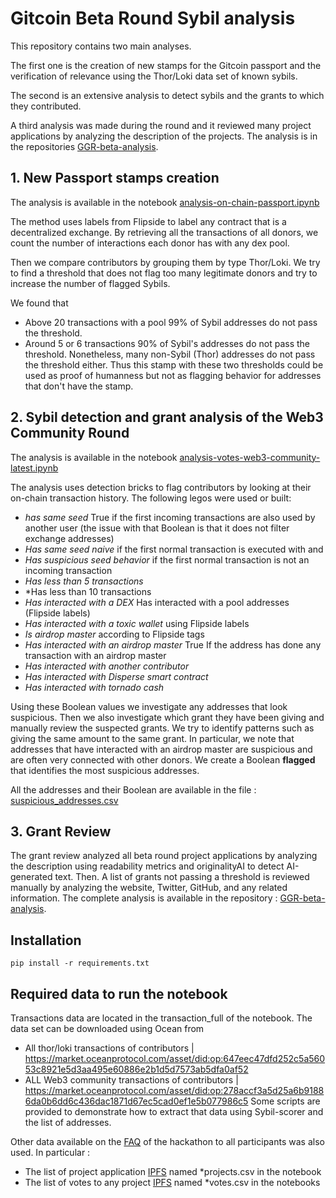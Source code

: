 # Gitcoin Beta Round Sybil analysis 

This repository contains two main analyses.

The first one is the creation of new stamps for the Gitcoin passport and the verification of relevance using the Thor/Loki data set of known sybils.

The second is an extensive analysis to detect sybils and the grants to which they contributed.

A third analysis was made during the round and it reviewed many project applications by analyzing the description of the projects. The analysis is in the repositories [GGR-beta-analysis](https://github.com/poupou-web3/GGR-beta-analysis).


## 1. New Passport stamps creation
The analysis is available in the notebook [analysis-on-chain-passport.ipynb](https://github.com/poupou-web3/beta-rounds-vote-analysis/blob/main/jupyter/analysis-on-chain-passport.ipynb)

The method uses labels from Flipside to label any contract that is a decentralized exchange. By retrieving all the transactions of all donors, we count the number of interactions each donor has with any dex pool.

Then we compare contributors by grouping them by type Thor/Loki.
We try to find a threshold that does not flag too many legitimate donors and try to increase the number of flagged Sybils.

We found that 
- Above 20 transactions with a pool 99% of Sybil addresses do not pass the threshold.
- Around 5 or 6 transactions 90% of Sybil's addresses do not pass the threshold.
Nonetheless, many non-Sybil (Thor) addresses do not pass the threshold either.
Thus this stamp with these two thresholds could be used as proof of humanness but not as flagging behavior for addresses that don't have the stamp.


## 2. Sybil detection and grant analysis of the Web3 Community Round

The analysis is available in the notebook [analysis-votes-web3-community-latest.ipynb](https://github.com/poupou-web3/beta-rounds-vote-analysis/blob/main/jupyter/analysis-votes-web3-community_latest.ipynb)

The analysis uses detection bricks to flag contributors by looking at their on-chain transaction history. 
The following legos were used or built:
- *has same seed*  True if the first incoming transactions are also used by another user (the issue with that Boolean is that it does not filter exchange addresses)
- *Has same seed naive* if the first normal transaction is executed with and
- *Has suspicious seed behavior* if the first normal transaction is not an incoming transaction
- *Has less than 5 transactions*
- *Has less than 10 transactions 
- *Has interacted with a DEX* Has interacted with a pool addresses (Flipside labels)
- *Has interacted with a toxic wallet* using Flipside labels
- *Is airdrop master* according to Flipside tags
- *Has interacted with an airdrop master* True If the address has done any transaction with an airdrop master 
- *Has interacted with another contributor*
- *Has interacted with Disperse smart contract*
- *Has interacted with tornado cash*

Using these Boolean values we investigate any addresses that look suspicious.
Then we also investigate which grant they have been giving and manually review the suspected grants. We try to identify patterns such as giving the same amount to the same grant.  In particular, we note that addresses that have interacted with an airdrop master are suspicious and are often very connected with other donors.
We create a Boolean **flagged** that identifies the most suspicious addresses. 

All the addresses and their Boolean are available in the file : [suspicious_addresses.csv](https://github.com/poupou-web3/beta-rounds-vote-analysis/blob/main/suspicious_addresses.csv)

## 3. Grant Review
The grant review analyzed all beta round project applications by analyzing the description using readability metrics and originalityAI to detect AI-generated text. Then. A list of grants not passing a threshold is reviewed manually by analyzing the website, Twitter, GitHub, and any related information. 
The complete analysis is available in the repository :  [GGR-beta-analysis](https://github.com/poupou-web3/GGR-beta-analysis).

## Installation

```
pip install -r requirements.txt
```

## Required data to run the notebook

Transactions data are located in the transaction_full of the notebook. The data set can be downloaded using Ocean from 
- All thor/loki  transactions of contributors  | https://market.oceanprotocol.com/asset/did:op:647eec47dfd252c5a56053c8921e5d3aa495e60886e2b1d5d7573ab5dfa0af52
- ALL Web3 community transactions of contributors | https://market.oceanprotocol.com/asset/did:op:278accf3a5d25a6b91886da0b6dd6c436dac1871d67ec5cad0ef1e5b077986c5
Some scripts are provided to demonstrate how to extract that data using Sybil-scorer and the list of addresses.

Other data available on the [FAQ](https://github.com/OpenDataforWeb3/Resources/blob/5104f7b09432797b2929fbf069dd08cf3f2d744d/docs/hackathon_data_faq.md) of the hackathon to all participants was also used.
In particular :
- The list of project application [IPFS](https://odc.oceanprotocol.com/asset/did:op:5aed4e636258b47f6ee06ce3f6f29834cbb3dfe67fd34e50e5174d5886ff234c) named *projects.csv in the notebook 
- The list of votes to any project [IPFS](https://ipfs.io/ipfs/Qmaf4U2MJUzEcf1BZx9RBpoANoxwA2rkYugcugtfS9oHoN?filename=Qmaf4U2MJUzEcf1BZx9RBpoANoxwA2rkYugcugtfS9oHoN) named *votes.csv in the notebooks

